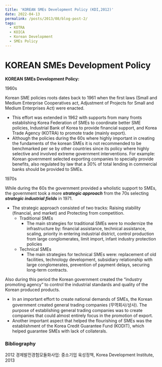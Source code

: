 ```yaml
---
title: 'KOREAN SMEs Development Policy (KDI,2012)'
date: 2022-04-13
permalink: /posts/2013/08/blog-post-2/
tags:
  - KOTRA
  - KOICA
  - Korean Development
  - SMEs Policy
---
```


# KOREAN SMEs Development Policy

**KOREAN SMEs Development Policy:**

1960s

Korean SME policies roots dates back to 1961 when the first laws (Small and Medium Enterprise Cooperatives act, Adjustment of Projects for Small and Medium Enterprises Act) were enacted. 

- This effort was extended in 1962 with supports from many fronts establishing Korea Federation of SMEs to coordinate better SME policies, Industrial Bank of Korea to provide financial support, and Korea Trade Agency (KOTRA) to promote trade (mainly export).
- Although the policies during the 60s where highly important in creating the fundaments of the korean SMEs it is not recommended to be benchmarked per se by other countries since its policy where highly selective and involved extreme government interventions. 
For example: Korean government selected exporting companies to specially provide benefits, also regulated by law that a 30% of total lending in commercial banks should be provided to SMEs.

1970s

While during the 60s the government provided a wholistic support to SMEs, the government took a more ***strategic approach*** from the 70s selecting ***strategic industrial fields*** in 1971. 

- The strategic approach consisted of two tracks: Raising stability (financial, and market) and Protecting from competition.
    - Traditional SMEs
        - The main strategies for traditional SMEs were to modernize the infrastructure by: financial assistance, technical assistance, scaling, priority in entering industrial district, control production from large conglomerates, limit import, infant industry protection policies
    - Technical SMEs
        - The main strategies for technical SMEs were: 
        replacement of old facilities, technology development, subsidiary relationship with large conglomerates, prevention of payment delays, securing long-term contracts.

Also during this period the Korean government created the “industry promoting agency” to control the industrial standards and quality of the Korean produced products. 

- In an important effort to create national demands of SMEs, the Korean government created general trading companies (무역회사/상사). The purpose of establishing general trading companies was to create companies that could almost entirely focus in the promotion of export.
- Another important aspect that helped the flourishing of SMEs was the establishment of the Korea Credit Guarantee Fund (KODIT), which helped guarantee SMEs with lack of collaterals.

### Bibliography

2012 경제발전경험모듈화사업: 중소기업 육성정책, Korea Development Institute, 2013